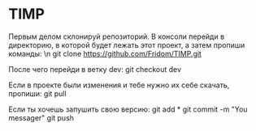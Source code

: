 # TIMP
Первым делом склонируй репозиторий. В консоли перейди в директорию, в которой будет лежать этот проект, а затем пропиши команды: \n
  git clone https://github.com/Fridom/TIMP.git

После чего перейди в ветку dev:
  git checkout dev

Если в проекте были изменения и тебе нужно их себе скачать, пропиши:
  git pull
  
Если ты хочешь запушить свою версию:
  git add *
  git commit -m "You messager"
  git push
  

